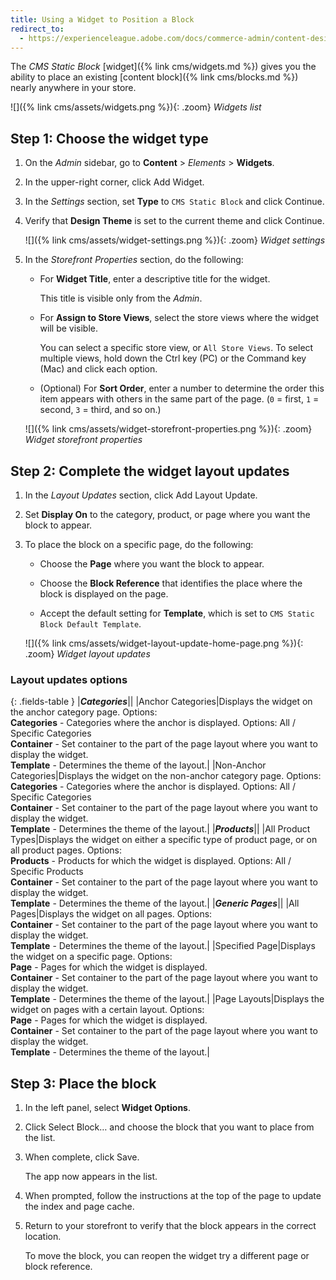 ```yaml
---
title: Using a Widget to Position a Block
redirect_to:
  - https://experienceleague.adobe.com/docs/commerce-admin/content-design/elements/widgets/widget-static-block.html
---
```


The _CMS Static Block_ [widget]({% link cms/widgets.md %}) gives you the ability to place an existing [content block]({% link cms/blocks.md %}) nearly anywhere in your store.

![]({% link cms/assets/widgets.png %}){: .zoom}
_Widgets list_

## Step 1: Choose the widget type

1. On the _Admin_ sidebar, go to **Content** > _Elements_ > **Widgets**.

1. In the upper-right corner, click <span class="btn">Add Widget</span>.

1. In the _Settings_ section, set **Type** to `CMS Static Block` and click <span class="btn">Continue</span>.

1. Verify that **Design Theme** is set to the current theme and click <span class="btn">Continue</span>.

   ![]({% link cms/assets/widget-settings.png %}){: .zoom}
   _Widget settings_

1. In the _Storefront Properties_ section, do the following:

   - For **Widget Title**, enter a descriptive title for the widget.

      This title is visible only from the _Admin_.

   - For **Assign to Store Views**, select the store views where the widget will be visible.

      You can select a specific store view, or `All Store Views`. To select multiple views, hold down the Ctrl key (PC) or the Command key (Mac) and click each option.

   - (Optional) For **Sort Order**, enter a number to determine the order this item appears with others in the same part of the page. (`0` = first, `1` = second, `3` = third, and so on.)

   ![]({% link cms/assets/widget-storefront-properties.png %}){: .zoom}
   _Widget storefront properties_

## Step 2: Complete the widget layout updates

1. In the _Layout Updates_ section, click <span class="btn">Add Layout Update</span>.

1. Set **Display On** to the category, product, or page where you want the block to appear.

1. To place the block on a specific page, do the following:

   - Choose the **Page** where you want the block to appear.

   - Choose the **Block Reference** that identifies the place where the block is displayed on the page.

   - Accept the default setting for **Template**, which is set to `CMS Static Block Default Template`.

   ![]({% link cms/assets/widget-layout-update-home-page.png %}){: .zoom}
   _Widget layout updates_

### Layout updates options

{: .fields-table }
|**_Categories_**||
|Anchor Categories|Displays the widget on the anchor category page. Options:<br/>**Categories** - Categories where the anchor is displayed. Options: All / Specific Categories<br/>**Container** - Set container to the part of the page layout where you want to display the widget.<br/>**Template** - Determines the theme of the layout.|
|Non-Anchor Categories|Displays the widget on the non-anchor category page. Options:<br/>**Categories** - Categories where the anchor is displayed. Options: All / Specific Categories<br/>**Container** - Set container to the part of the page layout where you want to display the widget.<br/>**Template** - Determines the theme of the layout.|
|**_Products_**||
|All Product Types|Displays the widget on either a specific type of product page, or on all product pages. Options:<br/>**Products** - Products for which the widget is displayed. Options: All / Specific Products<br/>**Container** - Set container to the part of the page layout where you want to display the widget.<br/>**Template** - Determines the theme of the layout.|
|**_Generic Pages_**||
|All Pages|Displays the widget on all pages. Options:<br/>**Container** - Set container to the part of the page layout where you want to display the widget.<br/>**Template** - Determines the theme of the layout.|
|Specified Page|Displays the widget on a specific page. Options:<br/>**Page** - Pages for which the widget is displayed.<br/>**Container** - Set container to the part of the page layout where you want to display the widget.<br/>**Template** - Determines the theme of the layout.|
|Page Layouts|Displays the widget on pages with a certain layout. Options:<br/>**Page** - Pages for which the widget is displayed.<br/>**Container** - Set container to the part of the page layout where you want to display the widget.<br/>**Template** - Determines the theme of the layout.|

## Step 3: Place the block

1. In the left panel, select **Widget Options**.

1. Click <span class="btn">Select Block…</span> and choose the block that you want to place from the list.

1. When complete, click <span class="btn">Save</span>.

   The app now appears in the list.

1. When prompted, follow the instructions at the top of the page to update the index and page cache.

1. Return to your storefront to verify that the block appears in the correct location.

   To move the block, you can reopen the widget try a different page or block reference.
